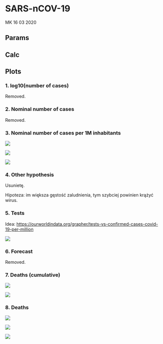 SARS-nCOV-19
================
MK
16 03 2020

## Params

## Calc

## Plots

### 1\. log10(number of cases)

Removed.

### 2\. Nominal number of cases

Removed.

### 3\. Nominal number of cases per 1M inhabitants

![](main_files/figure-gfm/unnamed-chunk-6-1.png)<!-- -->

![](main_files/figure-gfm/unnamed-chunk-7-1.png)<!-- -->

![](main_files/figure-gfm/unnamed-chunk-8-1.png)<!-- -->

### 4\. Other hypothesis

Usunietę.

Hipoteza: im większa gęstość zaludnienia, tym szybciej powinien krążyć
wirus.

### 5\. Tests

Idea:
<https://ourworldindata.org/grapher/tests-vs-confirmed-cases-covid-19-per-million>

![](main_files/figure-gfm/unnamed-chunk-9-1.png)<!-- -->

### 6\. Forecast

Removed.

### 7\. Deaths (cumulative)

![](main_files/figure-gfm/unnamed-chunk-11-1.png)<!-- -->

![](main_files/figure-gfm/unnamed-chunk-12-1.png)<!-- -->

### 8\. Deaths

![](main_files/figure-gfm/unnamed-chunk-13-1.png)<!-- -->

![](main_files/figure-gfm/unnamed-chunk-14-1.png)<!-- -->

![](main_files/figure-gfm/unnamed-chunk-15-1.png)<!-- -->
